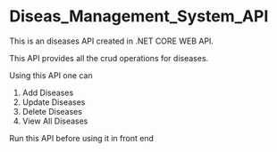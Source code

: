 # Diseas_Management_System_API
 
This is an diseases API created in .NET CORE WEB API.

This API provides all the crud operations for diseases.

Using this API one can 

1) Add Diseases
2) Update Diseases
3) Delete Diseases
4) View All Diseases

Run this API before using it in front end
